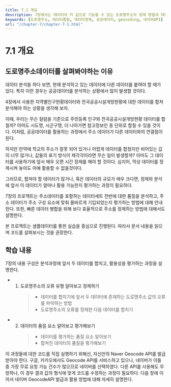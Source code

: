 ```yaml
---
title: 7.1 개요
description: 7장에서는 데이터의 키 값으로 기능할 수 있는 도로명주소의 정제 방법과 데이터 품질평가 방법에 대해 안내한다.
keywords: [도로명주소, 데이터품질, 데이터정제, 공공데이터, geocoding, 네이버API]
url: "/chapter-7/chapter-7-1.html"
---
```


# 7.1 개요

## 도로명주소데이터를 살펴봐야하는 이유

데이터 분석을 하다 보면, 현재 분석하고 있는 데이터에 다른 데이터를 붙여야 할 때가 있다. 특히 이런 경우는 공공데이터를 분석하는 상황에서 많이 발생할 것이다. 

4장에서 사용한 지역별인구현황데이터와 전국공공시설개방현황에 대한 데이터를 합쳐 분석해야 하는 상황을 생각해 보자.

이때, 우리는 무슨 컬럼을 기준으로 주민등록 인구와 전국공공시설개방현황 데이터를 합칠까? 아마도 시도명, 시군구명, 더 나아가면 참고정보인 동 단위로 합칠 수 있을 것이다. 이처럼, 공공데이터를 활용하는 과정에서 주소 데이터가 다른 데이터와의 연결점이 된다. 

하지만 만약에 학교의 주소가 잘못 되어 있거나 어렵게 데이터를 합쳤지만 비어있는 값이 너무 많거나, 값들의 표기 방식이 제각각이라면 무슨 일이 발생할까? 아마도 그 데이터를 사용하기에 앞서 매우 오랜 시간 정제를 해야 할 것이다. 심지어, 막상 데이터를 정제시켜 놓아도 아예 활용할 수 없을것이다.

그러므로, 합쳐야 할 데이터가 많거나, 혹은 데이터의 규모가 매우 크다면, 정제와 분석에 앞서 이 데이터가 얼마나 활용 가능한지 평가하는 과정이 필요하다.

7장의 프로젝트는 주소데이터를 포함하는 데이터세트 전반에 대한 품질을 분석하고, 주소 데이터가 주소 구성 요소에 맞춰 올바르게 기입되었는지 평가하는 방법에 대해 안내한다. 또한, 빠른 데이터 병합을 위해 보다 효율적으로 주소를 정제하는 방법에 대해서도 설명한다.

본 프로젝트는 샘플데이터를 통한 실습을 중심으로 진행된다. 따라서 문서 내용을 읽으며 코드를 살펴보시는 것을 권장한다.

## 학습 내용

7장의 내용 구성은 분석과정에 앞서 두 데이터를 합치고, 활용성을 평가하는 과정을 설명한다.

- 1. 도로명주소의 오류 유형 알아보고 정제하기
     > - 데이터를 합치기에 앞서 두 데이터에 존재하는 도로명주소 값의 오류를 파악하는 방법
     > - 도로명주소의 오류를 정제한 다음 데이터를 합치기

- 2. 데이터의 품질 요소 알아보고 평가해보기
     > - 데이터를 평가하는 품질 요소 알아보기
     > - 합쳐진 데이터의 품질을 평가해보기

이 과정들에 대한 코드를 직접 실행하기 위해선, 자신만의 Naver Geocode API를 발급받아야 한다. 구글, 카카오에서도 Geocode API를 서비스하고 있으나, 네이버가 이들 중 가장 무료 요청 가능 건수가 많으므로 네이버를 선택하였다. 다른 API를 사용해도 무방하나, 이 경우 결과 값의 형식에 맞게 코드를 수정하는 과정이 필요하다. 다음 장에 이어서 네이버 GeocodeAPI 발급과 활용 방법에 대해 자세히 설명한다.
